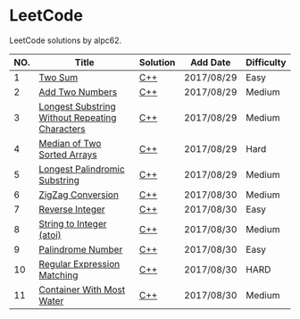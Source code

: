 LeetCode
========

LeetCode solutions by alpc62.

|NO.|Title|Solution|Add Date|Difficulty|
|---|-----|--------|--------|----------|
|1|[Two Sum][1]|[C++](0001.two-sum.cpp)|2017/08/29|Easy|
|2|[Add Two Numbers][2]|[C++](0002.add-two-numbers.cpp)|2017/08/29|Medium|
|3|[Longest Substring Without Repeating Characters][3]|[C++](0003.longest-substring-without-repeating-characters.cpp)|2017/08/29|Medium|
|4|[Median of Two Sorted Arrays][4]|[C++](0004.median-of-two-sorted-arrays.cpp)|2017/08/29|Hard|
|5|[Longest Palindromic Substring][5]|[C++](0005.longest-palindromic-substring.cpp)|2017/08/29|Medium|
|6|[ZigZag Conversion][6]|[C++](0006.zigzag-conversion.cpp)|2017/08/30|Medium|
|7|[Reverse Integer][7]|[C++](0007.reverse-integer.cpp)|2017/08/30|Easy|
|8|[String to Integer (atoi)][8]|[C++](0008.string-to-integer-atoi.cpp)|2017/08/30|Medium|
|9|[Palindrome Number][9]|[C++](0009.palindrome-number.cpp)|2017/08/30|Easy|
|10|[Regular Expression Matching][10]|[C++](0010.regular-expression-matching.cpp)|2017/08/30|HARD|
|11|[Container With Most Water][11]|[C++](0011.container-with-most-water.cpp)|2017/08/30|Medium|

[1]:https://leetcode.com/problems/two-sum/
[2]:https://leetcode.com/problems/add-two-numbers/
[3]:https://leetcode.com/problems/longest-substring-without-repeating-characters/
[4]:https://leetcode.com/problems/median-of-two-sorted-arrays/
[5]:https://leetcode.com/problems/longest-palindromic-substring/
[6]:https://leetcode.com/problems/zigzag-conversion/
[7]:https://leetcode.com/problems/reverse-integer/
[8]:https://leetcode.com/problems/string-to-integer-atoi/
[9]:https://leetcode.com/problems/palindrome-number/
[10]:https://leetcode.com/problems/regular-expression-matching/
[11]:https://leetcode.com/problems/container-with-most-water/
